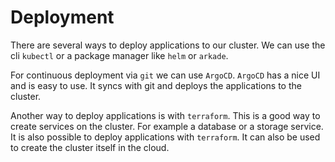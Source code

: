 # Deployment

There are several ways to deploy applications to our cluster.
We can use the cli `kubectl` or a package manager like `helm` or `arkade`.

For continuous deployment via `git` we can use `ArgoCD`.
`ArgoCD` has a nice UI and is easy to use. It syncs with git and deploys the applications to the cluster.

Another way to deploy applications is with `terraform`. This is a good way to create services on the cluster. For example a database or a storage service. It is also possible to deploy applications with `terraform`.
It can also be used to create the cluster itself in the cloud.
